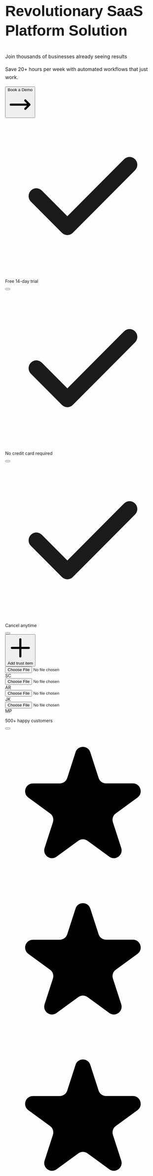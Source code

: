 <div data-section-id="hero" class="element-detector-section edit-mode" style="position: relative;" role="button" tabindex="0" aria-label="Section hero" aria-selected="false"><div class="relative transition-all duration-200 cursor-pointer hover:ring-1 hover:ring-gray-300" draggable="true" data-section-id="hero" role="button" tabindex="0" aria-label="Section hero" aria-selected="false"><div class="relative transition-all duration-200 cursor-pointer" data-section-id="hero" data-layout="splitScreen" data-background-type="primary" role="button" tabindex="0" aria-label="Section hero" aria-selected="false"><div class="relative" data-section-id="hero" role="button" tabindex="0" aria-label="Section hero" aria-selected="false"><section id="hero" class="py-16 md:py-20 lg:py-24 px-4 bg-white" data-section-id="hero" data-section-type="SplitScreen" data-background-type="primary" data-spacing="spacious" role="button" tabindex="0" aria-label="Section hero" aria-selected="false"><div class="min-h-screen flex items-center"><div class="w-full grid lg:grid-cols-2 gap-4 md:gap-8 lg:gap-12 min-h-[700px]"><div class="flex items-center justify-center p-6 md:p-8 lg:p-12"><div class="max-w-lg space-y-4 md:space-y-6 lg:space-y-8"><div></div><h1 contenteditable="false" class="inline-text-editor cursor-text hover:bg-opacity-10 font-bold leading-tight text-gray-900 selectable-element hover:bg-blue-50 hover:bg-opacity-50 transition-colors rounded" data-section-id="hero" data-element-key="headline" data-editor-id="editor-hero-headline" data-editing="false" data-valid="true" data-background-type="primary" role="button" aria-label="Element headline in section hero" aria-multiline="true" aria-invalid="false" tabindex="0" data-selectable="true" style="--editing-outline: #3b82f6; --editing-glow: rgba(59, 130, 246, 0.1); --editing-background: rgba(59, 130, 246, 0.05); outline: none; outline-offset: 0px; border-radius: 0px; background-color: transparent; box-shadow: none; transition: 0.2s ease-in-out; font-size: clamp(2rem, 5vw, 3rem); font-weight: bold; line-height: 1.3; letter-spacing: -0.005em; font-family: &quot;Space Grotesk&quot;, sans-serif, Inter, sans-serif; font-style: normal; text-decoration: none; text-align: left; text-transform: none; cursor: pointer;" aria-selected="false">Revolutionary SaaS Platform Solution</h1><p contenteditable="false" class="inline-text-editor cursor-text hover:bg-opacity-10 leading-relaxed text-gray-700 text-xl selectable-element hover:bg-blue-50 hover:bg-opacity-50 transition-colors rounded" data-section-id="hero" data-element-key="subheadline" data-editor-id="editor-hero-subheadline" data-editing="false" data-valid="true" data-background-type="primary" role="button" aria-label="Element subheadline in section hero" aria-multiline="true" aria-invalid="false" tabindex="0" data-selectable="true" style="--editing-outline: #3b82f6; --editing-glow: rgba(59, 130, 246, 0.1); --editing-background: rgba(59, 130, 246, 0.05); outline: none; outline-offset: 0px; border-radius: 0px; background-color: transparent; box-shadow: none; transition: 0.2s ease-in-out; font-weight: normal; font-style: normal; text-decoration: none; font-size: 1rem; font-family: inherit; text-align: left; line-height: 1.6; letter-spacing: normal; text-transform: none; cursor: pointer;" aria-selected="false">Join thousands of businesses already seeing results</p><p contenteditable="false" class="inline-text-editor cursor-text hover:bg-opacity-10 leading-relaxed text-gray-700 selectable-element" data-section-id="hero" data-element-key="supporting_text" data-editor-id="editor-hero-supporting_text" data-editing="false" data-valid="true" data-background-type="primary" role="button" aria-label="Element supporting_text in section hero" aria-multiline="true" aria-invalid="false" tabindex="0" data-selectable="true" style="--editing-outline: #3b82f6; --editing-glow: rgba(59, 130, 246, 0.1); --editing-background: rgba(59, 130, 246, 0.05); outline: none; outline-offset: 0px; border-radius: 0px; background-color: transparent; box-shadow: none; transition: 0.2s ease-in-out; font-weight: normal; font-style: normal; text-decoration: none; font-size: 1rem; font-family: inherit; text-align: left; line-height: 1.6; letter-spacing: normal; text-transform: none;" aria-selected="false">Save 20+ hours per week with automated workflows that just work.</p><div class="flex flex-col sm:flex-row items-start sm:items-center gap-4 sm:gap-6"><button aria-label="Element cta_text in section hero" data-section-id="hero" data-element-key="cta_text" class="inline-flex items-center justify-center font-semibold rounded-lg shadow-lg hover:shadow-xl transform hover:scale-105 transition-all duration-200 focus:outline-none focus:ring-4 focus:ring-opacity-50 focus:border-cyan-500 px-8 py-4 text-lg bg-cyan-500 text-white hover:bg-cyan-700 shadow-xl hover:shadow-2xl hover:-translate-y-0.5 selectable-element hover:bg-blue-50 hover:bg-opacity-50 transition-colors rounded" data-selectable="true" role="button" tabindex="0" aria-selected="false" style="cursor: pointer;">Book a Demo<svg class="w-5 h-5 ml-2 transition-transform group-hover:translate-x-1" fill="none" stroke="currentColor" viewBox="0 0 24 24"><path stroke-linecap="round" stroke-linejoin="round" stroke-width="2" d="M17 8l4 4m0 0l-4 4m4-4H3"></path></svg></button><div class="flex flex-col space-y-2"><div class="flex flex-wrap items-center gap-x-6 gap-y-2 text-sm"><div class="flex items-center space-x-2 relative group/trust-item"><svg class="w-4 h-4 text-green-500 flex-shrink-0" fill="currentColor" viewBox="0 0 20 20"><path fill-rule="evenodd" d="M16.707 5.293a1 1 0 010 1.414l-8 8a1 1 0 01-1.414 0l-4-4a1 1 0 011.414-1.414L8 12.586l7.293-7.293a1 1 0 011.414 0z" clip-rule="evenodd"></path></svg><div class="flex items-center space-x-1"><p contenteditable="true" class="
          outline-none focus:ring-2 focus:ring-blue-500 focus:ring-opacity-50 
          rounded px-1 min-h-[24px] cursor-text hover:bg-gray-50 
          false 
          leading-relaxed text-gray-700 text-sm inline-block min-w-[100px]
        " data-placeholder="Trust item 1">Free 14-day trial</p><button class="opacity-0 group-hover/trust-item:opacity-100 ml-1 text-red-500 hover:text-red-700 transition-opacity duration-200" title="Remove this trust item"><svg class="w-4 h-4" fill="none" stroke="currentColor" viewBox="0 0 24 24"><path stroke-linecap="round" stroke-linejoin="round" stroke-width="2" d="M6 18L18 6M6 6l12 12"></path></svg></button></div></div><div class="flex items-center space-x-2 relative group/trust-item"><svg class="w-4 h-4 text-green-500 flex-shrink-0" fill="currentColor" viewBox="0 0 20 20"><path fill-rule="evenodd" d="M16.707 5.293a1 1 0 010 1.414l-8 8a1 1 0 01-1.414 0l-4-4a1 1 0 011.414-1.414L8 12.586l7.293-7.293a1 1 0 011.414 0z" clip-rule="evenodd"></path></svg><div class="flex items-center space-x-1"><p contenteditable="true" class="
          outline-none focus:ring-2 focus:ring-blue-500 focus:ring-opacity-50 
          rounded px-1 min-h-[24px] cursor-text hover:bg-gray-50 
          false 
          leading-relaxed text-gray-700 text-sm inline-block min-w-[100px]
        " data-placeholder="Trust item 2">No credit card required</p><button class="opacity-0 group-hover/trust-item:opacity-100 ml-1 text-red-500 hover:text-red-700 transition-opacity duration-200" title="Remove this trust item"><svg class="w-4 h-4" fill="none" stroke="currentColor" viewBox="0 0 24 24"><path stroke-linecap="round" stroke-linejoin="round" stroke-width="2" d="M6 18L18 6M6 6l12 12"></path></svg></button></div></div><div class="flex items-center space-x-2 relative group/trust-item"><svg class="w-4 h-4 text-green-500 flex-shrink-0" fill="currentColor" viewBox="0 0 20 20"><path fill-rule="evenodd" d="M16.707 5.293a1 1 0 010 1.414l-8 8a1 1 0 01-1.414 0l-4-4a1 1 0 011.414-1.414L8 12.586l7.293-7.293a1 1 0 011.414 0z" clip-rule="evenodd"></path></svg><div class="flex items-center space-x-1"><p contenteditable="true" class="
          outline-none focus:ring-2 focus:ring-blue-500 focus:ring-opacity-50 
          rounded px-1 min-h-[24px] cursor-text hover:bg-gray-50 
          false 
          leading-relaxed text-gray-700 text-sm inline-block min-w-[100px]
        " data-placeholder="Trust item 3">Cancel anytime</p><button class="opacity-0 group-hover/trust-item:opacity-100 ml-1 text-red-500 hover:text-red-700 transition-opacity duration-200" title="Remove this trust item"><svg class="w-4 h-4" fill="none" stroke="currentColor" viewBox="0 0 24 24"><path stroke-linecap="round" stroke-linejoin="round" stroke-width="2" d="M6 18L18 6M6 6l12 12"></path></svg></button></div></div></div><button class="flex items-center space-x-1 text-sm text-blue-600 hover:text-blue-800 transition-colors mt-2 self-start"><svg class="w-4 h-4" fill="none" stroke="currentColor" viewBox="0 0 24 24"><path stroke-linecap="round" stroke-linejoin="round" stroke-width="2" d="M12 4v16m8-8H4"></path></svg><span>Add trust item</span></button></div></div><div class="flex flex-col space-y-4 pt-4"><div class="relative group/customer-count flex items-center space-x-2"><div class="flex -space-x-2"><div class="w-8 h-8 cursor-default relative group/avatar"><input accept="image/*" class="hidden" type="file"><div class="w-full h-full flex items-center justify-center rounded-full overflow-hidden border-2 border-white shadow-sm hover:border-blue-300 hover:shadow-md transition-all duration-200 cursor-pointer"><div class="w-full h-full bg-gradient-to-br from-cyan-400 to-blue-500 flex items-center justify-center text-white font-bold text-xs">SC</div></div></div><div class="w-8 h-8 cursor-default relative group/avatar"><input accept="image/*" class="hidden" type="file"><div class="w-full h-full flex items-center justify-center rounded-full overflow-hidden border-2 border-white shadow-sm hover:border-blue-300 hover:shadow-md transition-all duration-200 cursor-pointer"><div class="w-full h-full bg-gradient-to-br from-pink-400 to-rose-500 flex items-center justify-center text-white font-bold text-xs">AR</div></div></div><div class="w-8 h-8 cursor-default relative group/avatar"><input accept="image/*" class="hidden" type="file"><div class="w-full h-full flex items-center justify-center rounded-full overflow-hidden border-2 border-white shadow-sm hover:border-blue-300 hover:shadow-md transition-all duration-200 cursor-pointer"><div class="w-full h-full bg-gradient-to-br from-indigo-400 to-purple-500 flex items-center justify-center text-white font-bold text-xs">JK</div></div></div><div class="w-8 h-8 cursor-default relative group/avatar"><input accept="image/*" class="hidden" type="file"><div class="w-full h-full flex items-center justify-center rounded-full overflow-hidden border-2 border-white shadow-sm hover:border-blue-300 hover:shadow-md transition-all duration-200 cursor-pointer"><div class="w-full h-full bg-gradient-to-br from-red-400 to-pink-500 flex items-center justify-center text-white font-bold text-xs">MP</div></div></div></div><p contenteditable="true" class="
          outline-none focus:ring-2 focus:ring-blue-500 focus:ring-opacity-50 
          rounded px-1 min-h-[24px] cursor-text hover:bg-gray-50 
          false 
          leading-relaxed text-gray-700 text-sm
        " data-placeholder="500+ happy customers">500+ happy customers</p><button class="opacity-0 group-hover/customer-count:opacity-100 ml-2 text-red-500 hover:text-red-700 transition-opacity duration-200" title="Remove customer count"><svg class="w-4 h-4" fill="none" stroke="currentColor" viewBox="0 0 24 24"><path stroke-linecap="round" stroke-linejoin="round" stroke-width="2" d="M6 18L18 6M6 6l12 12"></path></svg></button></div><div class="relative group/rating-section flex items-center space-x-1"><svg class="w-4 h-4 text-yellow-400 fill-current" viewBox="0 0 20 20"><path d="M9.049 2.927c.3-.921 1.603-.921 1.902 0l1.07 3.292a1 1 0 00.95.69h3.462c.969 0 1.371 1.24.588 1.81l-2.8 2.034a1 1 0 00-.364 1.118l1.07 3.292c.3.921-.755 1.688-1.54 1.118l-2.8-2.034a1 1 0 00-1.175 0l-2.8 2.034c-.784.57-1.838-.197-1.539-1.118l1.07-3.292a1 1 0 00-.364-1.118L2.98 8.72c-.783-.57-.38-1.81.588-1.81h3.461a1 1 0 00.951-.69l1.07-3.292z"></path></svg><svg class="w-4 h-4 text-yellow-400 fill-current" viewBox="0 0 20 20"><path d="M9.049 2.927c.3-.921 1.603-.921 1.902 0l1.07 3.292a1 1 0 00.95.69h3.462c.969 0 1.371 1.24.588 1.81l-2.8 2.034a1 1 0 00-.364 1.118l1.07 3.292c.3.921-.755 1.688-1.54 1.118l-2.8-2.034a1 1 0 00-1.175 0l-2.8 2.034c-.784.57-1.838-.197-1.539-1.118l1.07-3.292a1 1 0 00-.364-1.118L2.98 8.72c-.783-.57-.38-1.81.588-1.81h3.461a1 1 0 00.951-.69l1.07-3.292z"></path></svg><svg class="w-4 h-4 text-yellow-400 fill-current" viewBox="0 0 20 20"><path d="M9.049 2.927c.3-.921 1.603-.921 1.902 0l1.07 3.292a1 1 0 00.95.69h3.462c.969 0 1.371 1.24.588 1.81l-2.8 2.034a1 1 0 00-.364 1.118l1.07 3.292c.3.921-.755 1.688-1.54 1.118l-2.8-2.034a1 1 0 00-1.175 0l-2.8 2.034c-.784.57-1.838-.197-1.539-1.118l1.07-3.292a1 1 0 00-.364-1.118L2.98 8.72c-.783-.57-.38-1.81.588-1.81h3.461a1 1 0 00.951-.69l1.07-3.292z"></path></svg><svg class="w-4 h-4 text-yellow-400 fill-current" viewBox="0 0 20 20"><path d="M9.049 2.927c.3-.921 1.603-.921 1.902 0l1.07 3.292a1 1 0 00.95.69h3.462c.969 0 1.371 1.24.588 1.81l-2.8 2.034a1 1 0 00-.364 1.118l1.07 3.292c.3.921-.755 1.688-1.54 1.118l-2.8-2.034a1 1 0 00-1.175 0l-2.8 2.034c-.784.57-1.838-.197-1.539-1.118l1.07-3.292a1 1 0 00-.364-1.118L2.98 8.72c-.783-.57-.38-1.81.588-1.81h3.461a1 1 0 00.951-.69l1.07-3.292z"></path></svg><svg class="w-4 h-4 text-gray-300 fill-current" viewBox="0 0 20 20"><path d="M9.049 2.927c.3-.921 1.603-.921 1.902 0l1.07 3.292a1 1 0 00.95.69h3.462c.969 0 1.371 1.24.588 1.81l-2.8 2.034a1 1 0 00-.364 1.118l1.07 3.292c.3.921-.755 1.688-1.54 1.118l-2.8-2.034a1 1 0 00-1.175 0l-2.8 2.034c-.784.57-1.838-.197-1.539-1.118l1.07-3.292a1 1 0 00-.364-1.118L2.98 8.72c-.783-.57-.38-1.81.588-1.81h3.461a1 1 0 00.951-.69l1.07-3.292z"></path></svg><div class="flex items-center space-x-1 ml-2"><p contenteditable="true" class="
          outline-none focus:ring-2 focus:ring-blue-500 focus:ring-opacity-50 
          rounded px-1 min-h-[24px] cursor-text hover:bg-gray-50 
          false 
          leading-relaxed text-gray-700 text-sm
        " data-placeholder="4.9/5">4.9/5</p><p contenteditable="true" class="
          outline-none focus:ring-2 focus:ring-blue-500 focus:ring-opacity-50 
          rounded px-1 min-h-[24px] cursor-text hover:bg-gray-50 
          false 
          leading-relaxed text-gray-700 text-sm
        " data-placeholder="from 127 reviews">from 127 reviews</p></div><button class="opacity-0 group-hover/rating-section:opacity-100 ml-2 text-red-500 hover:text-red-700 transition-opacity duration-200" title="Remove rating section"><svg class="w-4 h-4" fill="none" stroke="currentColor" viewBox="0 0 24 24"><path stroke-linecap="round" stroke-linejoin="round" stroke-width="2" d="M6 18L18 6M6 6l12 12"></path></svg></button></div></div></div></div><div class="flex items-center justify-center p-4 md:p-6 lg:p-8"><div class="relative w-full h-full min-h-[600px]"><img src="/hero-placeholder.jpg" alt="Hero" class="w-full h-full object-cover rounded-2xl shadow-2xl cursor-pointer" data-image-id="hero-split-hero-image"></div></div></div></div></section></div><div class="absolute top-2 right-2 z-10 flex space-x-1"><span class="inline-flex items-center px-2 py-1 text-xs font-medium bg-blue-500 text-white rounded shadow-sm">🤖 AI Generated</span><span class="inline-flex items-center px-2 py-1 text-xs font-medium bg-gray-500 text-white rounded shadow-sm">🕒 7:29:44 PM</span></div></div><div class="absolute inset-0 pointer-events-none"><div class="absolute top-2 left-2 opacity-0 group-hover:opacity-100 transition-opacity"><div class="flex items-center space-x-2"><span class="inline-flex items-center px-3 py-1 text-xs font-medium bg-gray-900/90 text-white rounded-md shadow-sm backdrop-blur-sm">splitScreen</span></div></div><div class="absolute top-2 right-2 opacity-0 group-hover:opacity-100 transition-opacity"><div class="flex items-center space-x-1"><div class="p-2 bg-white/90 border border-gray-200 rounded-md cursor-move shadow-sm backdrop-blur-sm hover:bg-white transition-colors"><svg class="w-4 h-4 text-gray-500" fill="currentColor" viewBox="0 0 24 24"><path d="M8 6a2 2 0 1 1 4 0 2 2 0 0 1-4 0ZM8 12a2 2 0 1 1 4 0 2 2 0 0 1-4 0ZM8 18a2 2 0 1 1 4 0 2 2 0 0 1-4 0ZM14 6a2 2 0 1 1 4 0 2 2 0 0 1-4 0ZM14 12a2 2 0 1 1 4 0 2 2 0 0 1-4 0ZM14 18a2 2 0 1 1 4 0 2 2 0 0 1-4 0Z"></path></svg></div></div></div></div></div><div class="element-hint" style="position: absolute; top: 108px; left: 196.5px; background: rgba(0, 0, 0, 0.8); color: white; font-size: 10px; padding: 2px 6px; border-radius: 3px; pointer-events: none; z-index: 1000; opacity: 0; transition: opacity 0.2s; font-family: monospace; white-space: nowrap;">
        <span class="element-hint-label">headline</span>
        <span class="element-hint-type">null</span>
      </div><div class="element-hint" style="position: absolute; top: 248.781px; left: 196.5px; background: rgba(0, 0, 0, 0.8); color: white; font-size: 10px; padding: 2px 6px; border-radius: 3px; pointer-events: none; z-index: 1000; opacity: 0; transition: opacity 0.2s; font-family: monospace; white-space: nowrap;">
        <span class="element-hint-label">subheadline</span>
        <span class="element-hint-type">null</span>
      </div><div class="element-hint" style="position: absolute; top: 290.375px; left: 196.5px; background: rgba(0, 0, 0, 0.8); color: white; font-size: 10px; padding: 2px 6px; border-radius: 3px; pointer-events: none; z-index: 1000; opacity: 0; transition: opacity 0.2s; font-family: monospace; white-space: nowrap;">
        <span class="element-hint-label">supporting_text</span>
        <span class="element-hint-type">null</span>
      </div><div class="element-hint" style="position: absolute; top: 345.969px; left: 196.5px; background: rgba(0, 0, 0, 0.8); color: white; font-size: 10px; padding: 2px 6px; border-radius: 3px; pointer-events: none; z-index: 1000; opacity: 0; transition: opacity 0.2s; font-family: monospace; white-space: nowrap;">
        <span class="element-hint-label">cta_text</span>
        <span class="element-hint-type">null</span>
      </div></div>